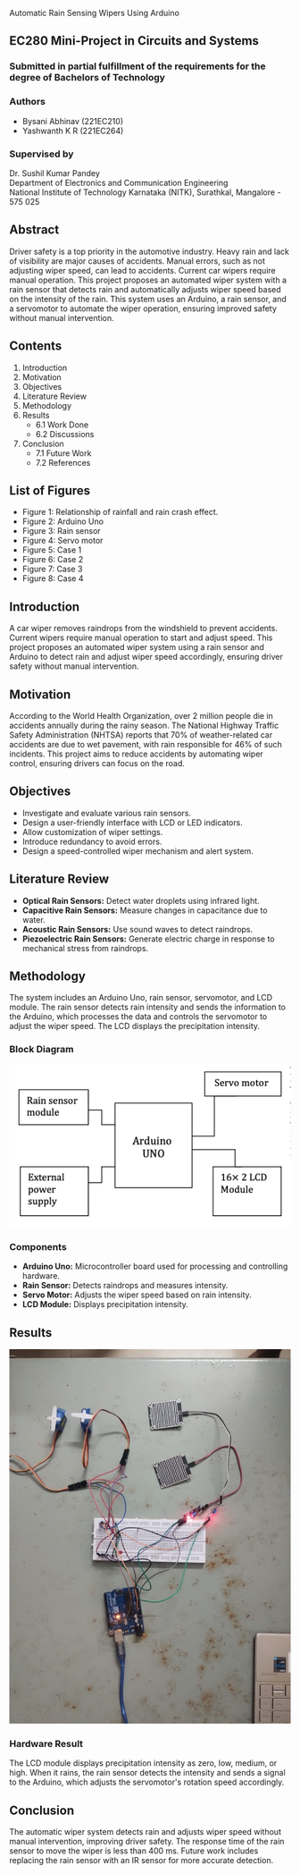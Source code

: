  Automatic Rain Sensing Wipers Using Arduino

## EC280 Mini-Project in Circuits and Systems

### Submitted in partial fulfillment of the requirements for the degree of Bachelors of Technology

### Authors
- Bysani Abhinav (221EC210)
- Yashwanth K R (221EC264)

### Supervised by
Dr. Sushil Kumar Pandey  
Department of Electronics and Communication Engineering  
National Institute of Technology Karnataka (NITK), Surathkal, Mangalore - 575 025  

## Abstract

Driver safety is a top priority in the automotive industry. Heavy rain and lack of visibility are major causes of accidents. Manual errors, such as not adjusting wiper speed, can lead to accidents. Current car wipers require manual operation. This project proposes an automated wiper system with a rain sensor that detects rain and automatically adjusts wiper speed based on the intensity of the rain. This system uses an Arduino, a rain sensor, and a servomotor to automate the wiper operation, ensuring improved safety without manual intervention.

## Contents

1. Introduction
2. Motivation
3. Objectives
4. Literature Review
5. Methodology
6. Results
   - 6.1 Work Done
   - 6.2 Discussions
7. Conclusion
   - 7.1 Future Work
   - 7.2 References

## List of Figures

- Figure 1: Relationship of rainfall and rain crash effect.
- Figure 2: Arduino Uno
- Figure 3: Rain sensor
- Figure 4: Servo motor
- Figure 5: Case 1
- Figure 6: Case 2
- Figure 7: Case 3
- Figure 8: Case 4

## Introduction

A car wiper removes raindrops from the windshield to prevent accidents. Current wipers require manual operation to start and adjust speed. This project proposes an automated wiper system using a rain sensor and Arduino to detect rain and adjust wiper speed accordingly, ensuring driver safety without manual intervention.

## Motivation

According to the World Health Organization, over 2 million people die in accidents annually during the rainy season. The National Highway Traffic Safety Administration (NHTSA) reports that 70% of weather-related car accidents are due to wet pavement, with rain responsible for 46% of such incidents. This project aims to reduce accidents by automating wiper control, ensuring drivers can focus on the road.

## Objectives

- Investigate and evaluate various rain sensors.
- Design a user-friendly interface with LCD or LED indicators.
- Allow customization of wiper settings.
- Introduce redundancy to avoid errors.
- Design a speed-controlled wiper mechanism and alert system.

## Literature Review

- **Optical Rain Sensors:** Detect water droplets using infrared light.
- **Capacitive Rain Sensors:** Measure changes in capacitance due to water.
- **Acoustic Rain Sensors:** Use sound waves to detect raindrops.
- **Piezoelectric Rain Sensors:** Generate electric charge in response to mechanical stress from raindrops.

## Methodology

The system includes an Arduino Uno, rain sensor, servomotor, and LCD module. The rain sensor detects rain intensity and sends the information to the Arduino, which processes the data and controls the servomotor to adjust the wiper speed. The LCD displays the precipitation intensity.

### Block Diagram

![Block Diagram](https://github.com/YASHWANTHKR/Automatic-car-wiper-system-using-ardiunomm/blob/main/block%20diagram.png)

### Components

- **Arduino Uno:** Microcontroller board used for processing and controlling hardware.
- **Rain Sensor:** Detects raindrops and measures intensity.
- **Servo Motor:** Adjusts the wiper speed based on rain intensity.
- **LCD Module:** Displays precipitation intensity.

## Results
![No Rain](https://github.com/YASHWANTHKR/Automatic-car-wiper-system-using-ardiunomm/blob/main/first%20stage.jpg)
### Hardware Result

The LCD module displays precipitation intensity as zero, low, medium, or high. When it rains, the rain sensor detects the intensity and sends a signal to the Arduino, which adjusts the servomotor's rotation speed accordingly.

## Conclusion

The automatic wiper system detects rain and adjusts wiper speed without manual intervention, improving driver safety. The response time of the rain sensor to move the wiper is less than 400 ms. Future work includes replacing the rain sensor with an IR sensor for more accurate detection.
